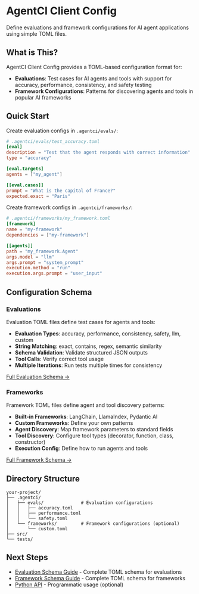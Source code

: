 # AgentCI Client Config

Define evaluations and framework configurations for AI agent applications using simple TOML files.

## What is This?

AgentCI Client Config provides a TOML-based configuration format for:

- **Evaluations**: Test cases for AI agents and tools with support for accuracy, performance, consistency, and safety testing
- **Framework Configurations**: Patterns for discovering agents and tools in popular AI frameworks

## Quick Start

Create evaluation configs in `.agentci/evals/`:

```toml
# .agentci/evals/test_accuracy.toml
[eval]
description = "Test that the agent responds with correct information"
type = "accuracy"

[eval.targets]
agents = ["my_agent"]

[[eval.cases]]
prompt = "What is the capital of France?"
expected.exact = "Paris"
```

Create framework configs in `.agentci/frameworks/`:

```toml
# .agentci/frameworks/my_framework.toml
[framework]
name = "my-framework"
dependencies = ["my-framework"]

[[agents]]
path = "my_framework.Agent"
args.model = "llm"
args.prompt = "system_prompt"
execution.method = "run"
execution.args.prompt = "user_input"
```

## Configuration Schema

### Evaluations

Evaluation TOML files define test cases for agents and tools:

- **Evaluation Types**: accuracy, performance, consistency, safety, llm, custom
- **String Matching**: exact, contains, regex, semantic similarity
- **Schema Validation**: Validate structured JSON outputs
- **Tool Calls**: Verify correct tool usage
- **Multiple Iterations**: Run tests multiple times for consistency

[Full Evaluation Schema →](guide/evaluations.md)

### Frameworks

Framework TOML files define agent and tool discovery patterns:

- **Built-in Frameworks**: LangChain, LlamaIndex, Pydantic AI
- **Custom Frameworks**: Define your own patterns
- **Agent Discovery**: Map framework parameters to standard fields
- **Tool Discovery**: Configure tool types (decorator, function, class, constructor)
- **Execution Config**: Define how to run agents and tools

[Full Framework Schema →](guide/frameworks.md)

## Directory Structure

```
your-project/
├── .agentci/
│   ├── evals/              # Evaluation configurations
│   │   ├── accuracy.toml
│   │   ├── performance.toml
│   │   └── safety.toml
│   └── frameworks/         # Framework configurations (optional)
│       └── custom.toml
├── src/
└── tests/
```

## Next Steps

- [Evaluation Schema Guide](guide/evaluations.md) - Complete TOML schema for evaluations
- [Framework Schema Guide](guide/frameworks.md) - Complete TOML schema for frameworks
- [Python API](python-api.md) - Programmatic usage (optional)
